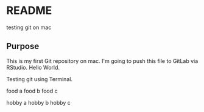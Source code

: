 # README

testing git on mac

## Purpose

This is my first Git repository on mac. I'm going to push this file to GitLab via RStudio. Hello World.

Testing git using Terminal. 

food a 
food b
food c


hobby a
hobby b
hobby c
